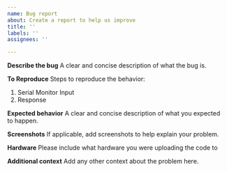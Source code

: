 ```yaml
---
name: Bug report
about: Create a report to help us improve
title: ''
labels: ''
assignees: ''

---
```


**Describe the bug**
A clear and concise description of what the bug is.

**To Reproduce**
Steps to reproduce the behavior:
1. Serial Monitor Input
2. Response

**Expected behavior**
A clear and concise description of what you expected to happen.

**Screenshots**
If applicable, add screenshots to help explain your problem.

**Hardware**
Please include what hardware you were uploading the code to

**Additional context**
Add any other context about the problem here.
